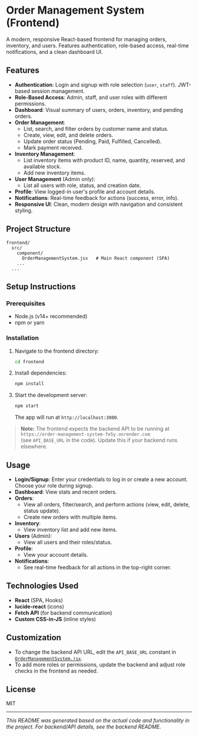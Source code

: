 # Order Management System (Frontend)

A modern, responsive React-based frontend for managing orders, inventory, and users. Features authentication, role-based access, real-time notifications, and a clean dashboard UI.

## Features

- **Authentication**: Login and signup with role selection (`user`, `staff`). JWT-based session management.
- **Role-Based Access**: Admin, staff, and user roles with different permissions.
- **Dashboard**: Visual summary of users, orders, inventory, and pending orders.
- **Order Management**:
  - List, search, and filter orders by customer name and status.
  - Create, view, edit, and delete orders.
  - Update order status (Pending, Paid, Fulfilled, Cancelled).
  - Mark payment received.
- **Inventory Management**:
  - List inventory items with product ID, name, quantity, reserved, and available stock.
  - Add new inventory items.
- **User Management** (Admin only):
  - List all users with role, status, and creation date.
- **Profile**: View logged-in user's profile and account details.
- **Notifications**: Real-time feedback for actions (success, error, info).
- **Responsive UI**: Clean, modern design with navigation and consistent styling.

## Project Structure

```
frontend/
  src/
    component/
      OrderManagementSystem.jsx   # Main React component (SPA)
    ...
  ...
```

## Setup Instructions

### Prerequisites

- Node.js (v14+ recommended)
- npm or yarn

### Installation

1. Navigate to the frontend directory:
   ```sh
   cd frontend
   ```

2. Install dependencies:
   ```sh
   npm install
   ```

3. Start the development server:
   ```sh
   npm start
   ```
   The app will run at `http://localhost:3000`.

> **Note:** The frontend expects the backend API to be running at  
> `https://order-management-system-fe5y.onrender.com`  
> (see `API_BASE_URL` in the code). Update this if your backend runs elsewhere.

## Usage

- **Login/Signup**: Enter your credentials to log in or create a new account. Choose your role during signup.
- **Dashboard**: View stats and recent orders.
- **Orders**:  
  - View all orders, filter/search, and perform actions (view, edit, delete, status update).
  - Create new orders with multiple items.
- **Inventory**:  
  - View inventory list and add new items.
- **Users** (Admin):  
  - View all users and their roles/status.
- **Profile**:  
  - View your account details.
- **Notifications**:  
  - See real-time feedback for all actions in the top-right corner.

## Technologies Used

- **React** (SPA, Hooks)
- **lucide-react** (icons)
- **Fetch API** (for backend communication)
- **Custom CSS-in-JS** (inline styles)

## Customization

- To change the backend API URL, edit the `API_BASE_URL` constant in [`OrderManagementSystem.jsx`](frontend/frontend/src/component/OrderManagementSystem.jsx).
- To add more roles or permissions, update the backend and adjust role checks in the frontend as needed.

## License

MIT

---

*This README was generated based on the actual code and functionality in the project. For backend/API details, see the backend README.*
